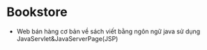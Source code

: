 # Bookstore

 - Web bán hàng cơ bản về sách viết bằng ngôn ngữ java sử dụng JavaServlet&JavaServerPage(JSP)
